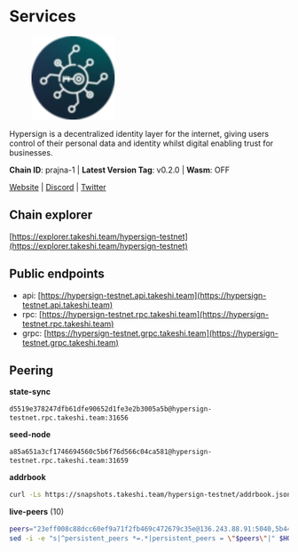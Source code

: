 # Services

<figure><img src="https://github.com/takeshi-val/Logo/raw/main/hypersign.png" width="150" alt=""><figcaption></figcaption></figure>

Hypersign is a decentralized identity layer for the internet, giving  users control of their personal data and identity whilst digital  enabling trust for businesses.

**Chain ID**: prajna-1 | **Latest Version Tag**: v0.2.0 | **Wasm**: OFF

[Website](https://hypersign.id) | [Discord](https://discord.gg/DmuUjMrHVw) | [Twitter](https://twitter.com/hypersignchain)




## Chain explorer
[https://explorer.takeshi.team/hypersign-testnet](https://explorer.takeshi.team/hypersign-testnet)

## Public endpoints

* api: [https://hypersign-testnet.api.takeshi.team](https://hypersign-testnet.api.takeshi.team)
* rpc: [https://hypersign-testnet.rpc.takeshi.team](https://hypersign-testnet.rpc.takeshi.team)
* grpc: [https://hypersign-testnet.grpc.takeshi.team](https://hypersign-testnet.grpc.takeshi.team)

## Peering

**state-sync**

```text
d5519e378247dfb61dfe90652d1fe3e2b3005a5b@hypersign-testnet.rpc.takeshi.team:31656
```

**seed-node**

```text
a85a651a3cf1746694560c5b6f76d566c04ca581@hypersign-testnet.rpc.takeshi.team:31659
```

**addrbook**
```bash
curl -Ls https://snapshots.takeshi.team/hypersign-testnet/addrbook.json > $HOME/.hid-node/config/addrbook.json
```

**live-peers** (10)
```bash
peers="23eff008c88dcc60ef9a71f2fb469c472679c35e@136.243.88.91:5040,5b4482bfe02384184470070c3d3a4465cf0c18d4@144.91.82.61:31656,0c6758a3f4554bbc67da73993bbb697764c5c534@38.242.142.227:26656,3a9defcd334cefd6b8143ec1ecd8be5e51f1c1c5@95.214.53.46:46656,efcb16ec33d8e6233d1068fff679c6fd64bf5802@65.108.225.158:10956,c1b6d86f46eab9d0aa2e4399cddb9cf05d13621a@65.108.206.118:60556,2641ddcf28d8adf448edb573de1efba0b6971d9e@178.154.222.128:26656,ec5127072c252f7246fb66f7e7762423a23ff6bd@154.12.228.93:31656,d5519e378247dfb61dfe90652d1fe3e2b3005a5b@65.109.68.190:31656,610843eda2f0388cb8e75917e8c1f63350bd3bd1@154.26.131.130:16656"
sed -i -e "s|^persistent_peers *=.*|persistent_peers = \"$peers\"|" $HOME/.hid-node/config/config.toml
```
